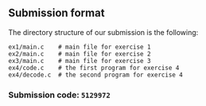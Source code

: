 ## Submission format

The directory structure of our submission is the following:

```
ex1/main.c    # main file for exercise 1
ex2/main.c    # main file for exercise 2
ex3/main.c    # main file for exercise 3
ex4/code.c    # the first program for exercise 4
ex4/decode.c  # the second program for exercise 4
```

### Submission code: `5129972`

